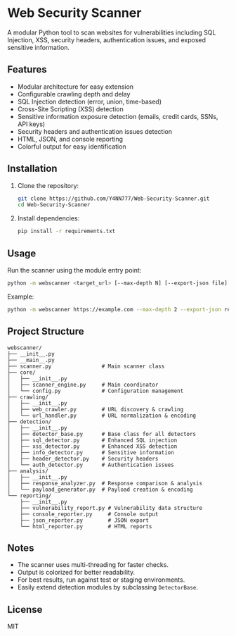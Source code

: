 
# Web Security Scanner

A modular Python tool to scan websites for vulnerabilities including SQL Injection, XSS, security headers, authentication issues, and exposed sensitive information.


## Features

- Modular architecture for easy extension
- Configurable crawling depth and delay
- SQL Injection detection (error, union, time-based)
- Cross-Site Scripting (XSS) detection
- Sensitive information exposure detection (emails, credit cards, SSNs, API keys)
- Security headers and authentication issues detection
- HTML, JSON, and console reporting
- Colorful output for easy identification


## Installation

1. Clone the repository:
    ```bash
    git clone https://github.com/Y4NN777/Web-Security-Scanner.git
    cd Web-Security-Scanner
    ```
2. Install dependencies:
    ```bash
    pip install -r requirements.txt
    ```


## Usage

Run the scanner using the module entry point:

```bash
python -m webscanner <target_url> [--max-depth N] [--export-json file] [--export-html file]
```

Example:

```bash
python -m webscanner https://example.com --max-depth 2 --export-json results.json --export-html report.html
```


## Project Structure

```
webscanner/
├── __init__.py
├── __main__.py
├── scanner.py                # Main scanner class
├── core/
│   ├── __init__.py
│   ├── scanner_engine.py     # Main coordinator
│   └── config.py             # Configuration management
├── crawling/
│   ├── __init__.py
│   ├── web_crawler.py        # URL discovery & crawling
│   └── url_handler.py        # URL normalization & encoding
├── detection/
│   ├── __init__.py
│   ├── detector_base.py      # Base class for all detectors
│   ├── sql_detector.py       # Enhanced SQL injection
│   ├── xss_detector.py       # Enhanced XSS detection
│   ├── info_detector.py      # Sensitive information
│   ├── header_detector.py    # Security headers
│   └── auth_detector.py      # Authentication issues
├── analysis/
│   ├── __init__.py
│   ├── response_analyzer.py  # Response comparison & analysis
│   └── payload_generator.py  # Payload creation & encoding
└── reporting/
    ├── __init__.py
    ├── vulnerability_report.py # Vulnerability data structure
    ├── console_reporter.py     # Console output
    ├── json_reporter.py        # JSON export
    └── html_reporter.py        # HTML reports
```


## Notes

- The scanner uses multi-threading for faster checks.
- Output is colorized for better readability.
- For best results, run against test or staging environments.
- Easily extend detection modules by subclassing `DetectorBase`.


## License

MIT
